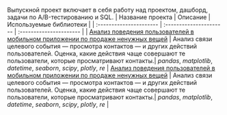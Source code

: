 Выпускной проект включает в себя работу над проектом, дашборд, задачи по A/B-тестированию и SQL.
| Название проекта | Описание | Используемые библиотеки | 
| :---------------------- | :---------------------- | :---------------------- |
| [Анализ поведения пользователей в мобильном приложении по продаже ненужных вещей](https://github.com/novad25/yandex_practikum_projects/blob/main/12.%20Выпускной%20проект/12_release_project.ipynb) | Анализ связи целевого события — просмотра контактов — и других действий пользователей. Оценка, какие действия чаще совершают те пользователи, которые просматривают контакты.| *pandas*, *matplotlib*, *datetime*, *seaborn*, *scipy*, *plotly*, *re* |
[Анализ поведения пользователей в мобильном приложении по продаже ненужных вещей](https://github.com/novad25/yandex_practikum_projects/blob/main/12.%20Выпускной%20проект/12_release_project.ipynb) | Анализ связи целевого события — просмотра контактов — и других действий пользователей. Оценка, какие действия чаще совершают те пользователи, которые просматривают контакты.| *pandas*, *matplotlib*, *datetime*, *seaborn*, *scipy*, *plotly*, *re* |

